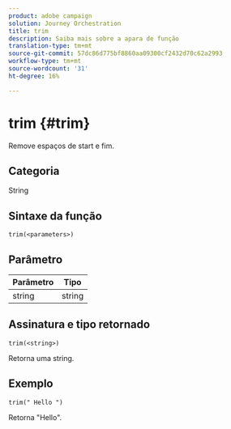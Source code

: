 ```yaml
---
product: adobe campaign
solution: Journey Orchestration
title: trim
description: Saiba mais sobre a apara de função
translation-type: tm+mt
source-git-commit: 57dc86d775bf8860aa09300cf2432d70c62a2993
workflow-type: tm+mt
source-wordcount: '31'
ht-degree: 16%

---
```



# trim {#trim}

Remove espaços de start e fim.

## Categoria

String

## Sintaxe da função

`trim(<parameters>)`

## Parâmetro

| Parâmetro | Tipo |
|-----------|------------------|
| string | string |

## Assinatura e tipo retornado

`trim(<string>)`

Retorna uma string.

## Exemplo

`trim(" Hello ")`

Retorna &quot;Hello&quot;.
